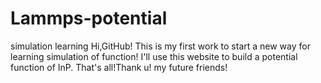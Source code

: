 # Lammps-potential
simulation learning
Hi,GitHub!
This is my first work to start a new way for learning simulation of function!
I'll use this website to build a potential function of InP.
That's all!Thank u!
my future friends!
